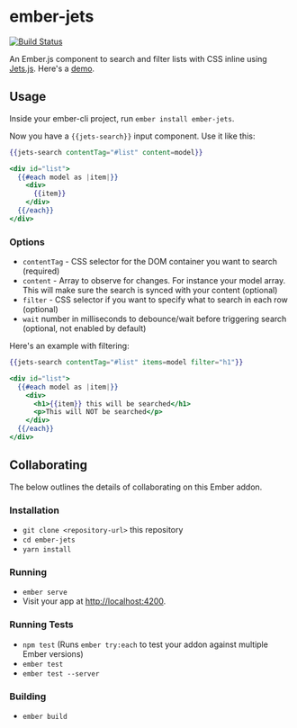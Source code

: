 # ember-jets

[![Build Status](https://travis-ci.org/oskarrough/ember-jets.svg?branch=master)](https://travis-ci.org/oskarrough/ember-jets) 

An Ember.js component to search and filter lists with CSS inline using [Jets.js](https://jets.js.org). Here's a [demo](https://ember-jets.netlify.com/).

## Usage

Inside your ember-cli project, run `ember install ember-jets`.

Now you have a `{{jets-search}}` input component. Use it like this:

```hbs
{{jets-search contentTag="#list" content=model}}

<div id="list">
  {{#each model as |item|}}
    <div>
      {{item}}
    </div>
  {{/each}}
</div>
```

### Options

- `contentTag` - CSS selector for the DOM container you want to search (required)
- `content` - Array to observe for changes. For instance your model array. This will make sure the search is synced with your content (optional)
- `filter` - CSS selector if you want to specify what to search in each row (optional)
- `wait` number in milliseconds to debounce/wait before triggering search (optional, not enabled by default)

Here's an example with filtering:

```hbs
{{jets-search contentTag="#list" items=model filter="h1"}}

<div id="list">
  {{#each model as |item|}}
    <div>
      <h1>{{item}} this will be searched</h1>
      <p>This will NOT be searched</p>
    </div>
  {{/each}}
</div>
```

## Collaborating

The below outlines the details of collaborating on this Ember addon.

### Installation

* `git clone <repository-url>` this repository
* `cd ember-jets`
* `yarn install`

### Running

* `ember serve`
* Visit your app at [http://localhost:4200](http://localhost:4200).

### Running Tests

* `npm test` (Runs `ember try:each` to test your addon against multiple Ember versions)
* `ember test`
* `ember test --server`

### Building

* `ember build`

